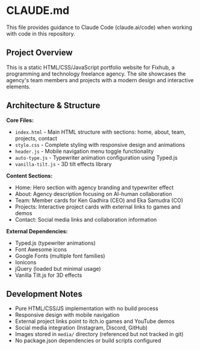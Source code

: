 # CLAUDE.md

This file provides guidance to Claude Code (claude.ai/code) when working with code in this repository.

## Project Overview

This is a static HTML/CSS/JavaScript portfolio website for Fixhub, a programming and technology freelance agency. The site showcases the agency's team members and projects with a modern design and interactive elements.

## Architecture & Structure

**Core Files:**
- `index.html` - Main HTML structure with sections: home, about, team, projects, contact
- `style.css` - Complete styling with responsive design and animations
- `header.js` - Mobile navigation menu toggle functionality
- `auto-type.js` - Typewriter animation configuration using Typed.js
- `vanilla-tilt.js` - 3D tilt effects library

**Content Sections:**
- Home: Hero section with agency branding and typewriter effect
- About: Agency description focusing on AI-human collaboration
- Team: Member cards for Ken Gadhira (CEO) and Eka Samudra (CO)
- Projects: Interactive project cards with external links to games and demos
- Contact: Social media links and collaboration information

**External Dependencies:**
- Typed.js (typewriter animations)
- Font Awesome icons
- Google Fonts (multiple font families)
- Ionicons
- jQuery (loaded but minimal usage)
- Vanilla Tilt.js for 3D effects

## Development Notes

- Pure HTML/CSS/JS implementation with no build process
- Responsive design with mobile navigation
- External project links point to itch.io games and YouTube demos
- Social media integration (Instagram, Discord, GitHub)
- Images stored in `media/` directory (referenced but not tracked in git)
- No package.json dependencies or build scripts configured